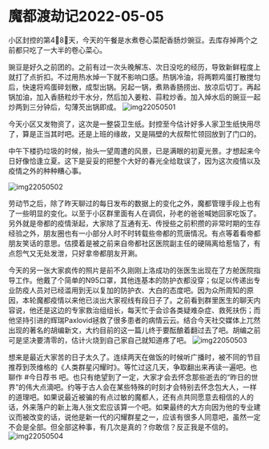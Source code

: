 # 魔都渡劫记2022-05-05

小区封控的第4⃣️8⃣️天，今天的午餐是水煮卷心菜配香肠炒豌豆。去库存掉两个之前都只吃了一大半的卷心菜心。

豌豆是好久之前团的。之前有过一次头晚解冻、次日没吃的经历，导致新鲜程度上就打了点折扣。不过用热水焯一下就不影响口感。热锅冷油，将两颗鸡蛋打散搅匀后，快速将鸡蛋碎划散，成型出锅。另起一锅，煮熟香肠捞出、放凉后切丁。再起锅加油，加入香肠粒炒干水分，然后加入姜粒、蒜粒炒香。加入焯水后的豌豆一起炒两到三分钟后，勾薄芡出锅即成。
<img decoding="async" src="https://i0.wp.com/s2.loli.net/2022/05/05/9eGSxUFPH4iYz2O.jpg?w=640&#038;ssl=1" alt="img22050501" data-recalc-dims="1" />

今天小区又发物资了，这次是一整袋卫生纸。封控至今估计好多人家卫生纸快用尽了，算是正当其时吧。还是上班的缘故，又是隔壁的大叔帮忙领回放到了门口的。

中午下楼扔垃圾的时候，抬头一望周遭的风景，已是满眼的初夏光景。才想起来今日好像恰逢立夏。这下是妥妥的把整个大好的春光全给耽误了，因为这次疫情以及疫情之外的种种糟心事。

<img decoding="async" src="https://i0.wp.com/s2.loli.net/2022/05/05/6yrGZNvuxS9VRHp.jpg?w=640&#038;ssl=1" alt="img22050502" data-recalc-dims="1" />

劳动节之后，除了昨天聊过的每日发布的数据上的变化之外，魔都管理手段上也有了一些明显的变化。以至于小区群里面有人在调侃，孙老的爸爸喊她回家吃饭了。另外就是帝都的疫情渐起，大家除了互通有无、传授些之前积攒的非常时期的生存经验之外，朋友圈也有一小部分人时不时转载些帝都的荒唐情况。有点等着看帝都朋友笑话的意思。估摸着是被之前来自帝都社区医院副主任的硬隔离给惹恼了，有点怨气又无处发泄，只好拿帝都朋友开涮。

今天的另一张大家疯传的照片是前不久刚刚上洛成功的张医生出现在了方舱医院指导工作。他戴了个简单的N95口罩，其他连基本的防护衣都没穿；似足以传递出专业防疫人员对已经滥用到无以复加的防护衣、大白的态度吧。因为众所周知的原因，本轮魔都疫情以来他已淡出大家视线有段日子了。之前看到群里医生的聊天内容说，他还是这边的专家救治组组长，每天忙于会诊各类疑难杂症、救死扶伤；而他坚持引进的辉瑞Paxlovid拯救了很多患者的病情云云。结合今天社交媒体上兀然出现的著名的胡编新文，大约目前的这一篇儿终于要酝酿着翻过去了吧。胡编之前可是坚决要清零的，估计火烧到自己家自己就知道疼了吧。
<img decoding="async" src="https://i0.wp.com/s2.loli.net/2022/05/05/zZy8dWxqMYiC7RH.jpg?w=640&#038;ssl=1" alt="img22050503" data-recalc-dims="1" />

想来是最近大家苦的日子太久了。连续两天在做饭的时候听广播时，被不同的节目推荐到茨维格的《人类群星闪耀时》。等忙过这几天，争取翻出来再读一遍吧。也聊作 #今日荐书 吧。也只有绝望到了一定，大家才会去怀念那些逝去的“昨日的世界”的伟大点滴吧。约等于古人会在某些特殊的时刻才会特别去怀念包大人，一样的道理吧。如果说最近被骗的有点过敏的魔都人，还有点共同愿意去相信的人的话，外来落户的新上海人张文宏应该算一个吧。如果最终的大方向因为他的专业建议而被改变的话，说他是新一代的闪耀群星之一，应该有很多人同意吧，虽然一定不会是全部。但全部这种事，有几次是真的？你敢信？反正我是不信的。
<img decoding="async" src="https://i0.wp.com/s2.loli.net/2022/05/05/G7AvFZwrQHIYPXd.jpg?w=640&#038;ssl=1" alt="img22050504" data-recalc-dims="1" />

